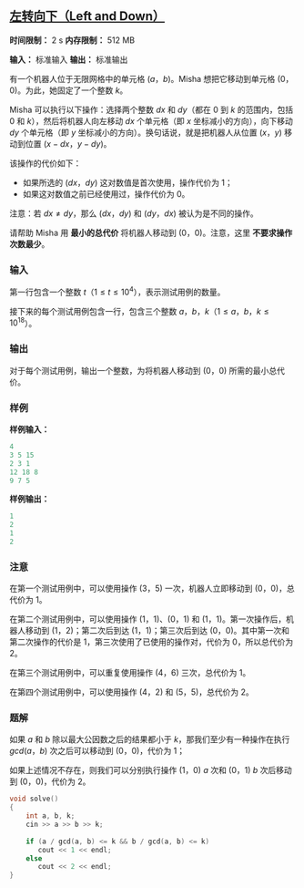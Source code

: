 ## [左转向下（Left and Down）](https://codeforces.com/contest/2125/problem/B)

**时间限制：** 2 s
**内存限制：** 512 MB

**输入：** 标准输入
**输出：** 标准输出



有一个机器人位于无限网格中的单元格 $(a$，$b)$。Misha 想把它移动到单元格 $(0$，$0)$。为此，她固定了一个整数 $k$。

Misha 可以执行以下操作：选择两个整数 $dx$ 和 $dy$（都在 $0$ 到 $k$ 的范围内，包括 $0$ 和 $k$），然后将机器人向左移动 $dx$ 个单元格（即 $x$ 坐标减小的方向），向下移动 $dy$ 个单元格（即 $y$ 坐标减小的方向）。换句话说，就是把机器人从位置 $(x$，$y)$ 移动到位置 $(x - dx$，$y - dy)$。

该操作的代价如下：

- 如果所选的 $(dx$，$dy)$ 这对数值是首次使用，操作代价为 $1$；
- 如果这对数值之前已经使用过，操作代价为 $0$。

注意：若 $dx \ne dy$，那么 $(dx$，$dy)$ 和 $(dy$，$dx)$ 被认为是不同的操作。

请帮助 Misha 用 **最小的总代价** 将机器人移动到 $(0$，$0)$。注意，这里 **不要求操作次数最少**。







### 输入

第一行包含一个整数 $t$（$1 \le t \le 10^4$），表示测试用例的数量。

接下来的每个测试用例包含一行，包含三个整数 $a$，$b$，$k$（$1 \le a$，$b$，$k \le 10^{18}$）。





### 输出

对于每个测试用例，输出一个整数，为将机器人移动到 $(0$，$0)$ 所需的最小总代价。





### 样例

**样例输入：**

```cpp
4
3 5 15
2 3 1
12 18 8
9 7 5
```



**样例输出：**

```cpp
1
2
1
2
```





### 注意

在第一个测试用例中，可以使用操作 $(3$，$5)$ 一次，机器人立即移动到 $(0$，$0)$，总代价为 $1$。

在第二个测试用例中，可以使用操作 $(1$，$1)$、$(0$，$1)$ 和 $(1$，$1)$。第一次操作后，机器人移动到 $(1$，$2)$；第二次后到达 $(1$，$1)$；第三次后到达 $(0$，$0)$。其中第一次和第二次操作的代价是 $1$，第三次使用了已使用的操作对，代价为 $0$，所以总代价为 $2$。

在第三个测试用例中，可以重复使用操作 $(4$，$6)$ 三次，总代价为 $1$。

在第四个测试用例中，可以使用操作 $(4$，$2)$ 和 $(5$，$5)$，总代价为 $2$。





### 题解

如果 $a$ 和 $b$ 除以最大公因数之后的结果都小于 $k$，那我们至少有一种操作在执行 $gcd(a$，$b)$ 次之后可以移动到 $(0$，$0)$，代价为 $1$；

如果上述情况不存在，则我们可以分别执行操作 $(1$，$0)\ a$ 次和 $(0$，$1)\ b$ 次后移动到 $(0$，$0)$，代价为 $2$。



```cpp
void solve()  
{  
    int a, b, k;  
    cin >> a >> b >> k;  
      
    if (a / gcd(a, b) <= k && b / gcd(a, b) <= k)  
       cout << 1 << endl;  
    else  
       cout << 2 << endl;  
}
```